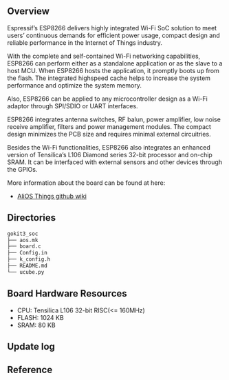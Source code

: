 ## Overview

Espressif’s ESP8266 delivers highly integrated Wi-Fi SoC solution to meet users’ continuous demands for efficient power usage, compact design and reliable performance in the Internet of Things industry.

With the complete and self-contained Wi-Fi networking capabilities, ESP8266 can perform either as a standalone application or as the slave to a host MCU. When ESP8266 hosts the application, it promptly boots up from the flash. The integrated highspeed cache helps to increase the system performance and optimize the system memory.

Also, ESP8266 can be applied to any microcontroller design as a Wi-Fi adaptor through SPI/SDIO or UART interfaces.

ESP8266 integrates antenna switches, RF balun, power amplifier, low noise receive amplifier, filters and power management modules. The compact design minimizes the PCB size and requires minimal external circuitries.

Besides the Wi-Fi functionalities, ESP8266 also integrates an enhanced version of Tensilica’s L106 Diamond series 32-bit processor and on-chip SRAM. It can be interfaced with external sensors and other devices through the GPIOs.

More information about the board can be found at here:

- [AliOS Things github wiki](https://github.com/alibaba/AliOS-Things/wiki)

## Directories

```sh
gokit3_soc
├── aos.mk
├── board.c
├── Config.in
├── k_config.h
├── README.md
└── ucube.py
```

## Board Hardware Resources

* CPU: Tensilica L106 32-bit RISC(<= 160MHz)
* FLASH: 1024 KB
* SRAM: 80 KB

## Update log

## Reference
